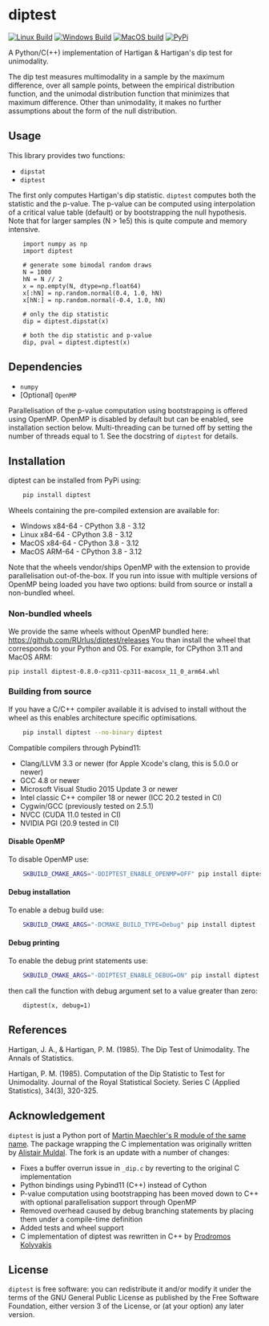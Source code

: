 # diptest

[![Linux Build](https://github.com/RUrlus/diptest/actions/workflows/linux.yml/badge.svg)](https://github.com/RUrlus/diptest/actions/workflows/linux.yml)
[![Windows Build](https://github.com/RUrlus/diptest/actions/workflows/windows.yml/badge.svg)](https://github.com/RUrlus/diptest/actions/workflows/windows.yml)
[![MacOS build](https://github.com/RUrlus/diptest/actions/workflows/macos.yml/badge.svg)](https://github.com/RUrlus/diptest/actions/workflows/macos.yml)
[![PyPi](http://img.shields.io/pypi/v/diptest.svg)](https://pypi.org/project/diptest/)

A Python/C(++) implementation of Hartigan & Hartigan's dip test for unimodality.

The dip test measures multimodality in a sample by the maximum difference, over
all sample points, between the empirical distribution function, and the
unimodal distribution function that minimizes that maximum difference. Other
than unimodality, it makes no further assumptions about the form of the null
distribution.

## Usage

This library provides two functions:
* `dipstat`
* `diptest`

The first only computes Hartigan's dip statistic. `diptest` computes both the
statistic and the p-value. The p-value can be computed using interpolation of a
critical value table (default) or by bootstrapping the null hypothesis.
Note that for larger samples (N > 1e5) this is quite compute and memory intensive.

```python3
    import numpy as np
    import diptest

    # generate some bimodal random draws
    N = 1000
    hN = N // 2
    x = np.empty(N, dtype=np.float64)
    x[:hN] = np.random.normal(0.4, 1.0, hN)
    x[hN:] = np.random.normal(-0.4, 1.0, hN)

    # only the dip statistic
    dip = diptest.dipstat(x)
    
    # both the dip statistic and p-value
    dip, pval = diptest.diptest(x)
```

## Dependencies
* `numpy`
* [Optional] `OpenMP`

Parallelisation of the p-value computation using bootstrapping is offered using OpenMP.
OpenMP is disabled by default but can be enabled, see installation section
below.
 Multi-threading can be turned off by setting the number of threads equal to 1. See the docstring of `diptest` for details.


## Installation

diptest can be installed from PyPi using:

```bash
    pip install diptest
```

Wheels containing the pre-compiled extension are available for:

- Windows x84-64 - CPython 3.8 - 3.12
- Linux x84-64 - CPython 3.8 - 3.12
- MacOS x84-64 - CPython 3.8 - 3.12
- MacOS ARM-64 - CPython 3.8 - 3.12

Note that the wheels vendor/ships OpenMP with the extension to provide parallelisation out-of-the-box.
If you run into issue with multiple versions of OpenMP being loaded you have two options: build from source or install a non-bundled wheel.

### Non-bundled wheels

We provide the same wheels without OpenMP bundled here: https://github.com/RUrlus/diptest/releases 
You than install the wheel that corresponds to your Python and OS.
For example, for CPython 3.11 and MacOS ARM:

```shell
pip install diptest-0.8.0-cp311-cp311-macosx_11_0_arm64.whl
```

### Building from source

If you have a C/C++ compiler available it is advised to install without
the wheel as this enables architecture specific optimisations.

```bash
    pip install diptest --no-binary diptest
```

Compatible compilers through Pybind11:

- Clang/LLVM 3.3 or newer (for Apple Xcode's clang, this is 5.0.0 or newer)
- GCC 4.8 or newer
- Microsoft Visual Studio 2015 Update 3 or newer
- Intel classic C++ compiler 18 or newer (ICC 20.2 tested in CI)
- Cygwin/GCC (previously tested on 2.5.1)
- NVCC (CUDA 11.0 tested in CI)
- NVIDIA PGI (20.9 tested in CI)

#### Disable OpenMP

To disable OpenMP use:

```bash
    SKBUILD_CMAKE_ARGS="-DDIPTEST_ENABLE_OPENMP=OFF" pip install diptest --no-binary diptest
```

#### Debug installation

To enable a debug build use:
```bash
    SKBUILD_CMAKE_ARGS="-DCMAKE_BUILD_TYPE=Debug" pip install diptest --no-binary diptest
```

#### Debug printing

To enable the debug print statements use:
```bash
    SKBUILD_CMAKE_ARGS="-DDIPTEST_ENABLE_DEBUG=ON" pip install diptest --no-binary diptest
```
then call the function with debug argument set to a value greater than zero:
```python3
    diptest(x, debug=1)
```

## References

Hartigan, J. A., & Hartigan, P. M. (1985). The Dip Test of Unimodality. The
Annals of Statistics.

Hartigan, P. M. (1985). Computation of the Dip Statistic to Test for
Unimodality. Journal of the Royal Statistical Society. Series C (Applied
Statistics), 34(3), 320-325.

## Acknowledgement

`diptest` is just a Python port of [Martin Maechler's R module of the same
name](http://cran.r-project.org/web/packages/diptest/index.html).
The package wrapping the C implementation was originally written by [Alistair Muldal](https://github.com/alimuldal/diptest).
The fork is an update with a number of changes:
* Fixes a buffer overrun issue in `_dip.c` by reverting to the original C implementation
* Python bindings using Pybind11 (C++) instead of Cython
* P-value computation using bootstrapping has been moved down to C++ with optional parallelisation support through OpenMP
* Removed overhead caused by debug branching statements by placing them under a compile-time definition
* Added tests and wheel support
* C implementation of diptest was rewritten in C++ by [Prodromos Kolyvakis](https://github.com/prokolyvakis)

## License

`diptest` is free software: you can redistribute it and/or modify it under the
terms of the GNU General Public License as published by the Free Software
Foundation, either version 3 of the License, or (at your option) any later
version.
